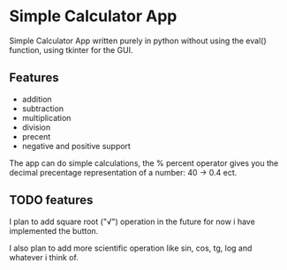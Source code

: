 # Simple Calculator App
Simple Calculator App written purely in python without using the eval() function, using tkinter for the GUI.

## Features
* addition
* subtraction
* multiplication
* division
* precent
* negative and positive support
  
The app can do simple calculations, the % percent operator gives you the decimal precentage representation of a number: 40 -> 0.4 ect.

## TODO features

I plan to add square root ("√") operation in the future for now i have implemented the button.

I also plan to add more scientific operation like sin, cos, tg, log and whatever i think of.
